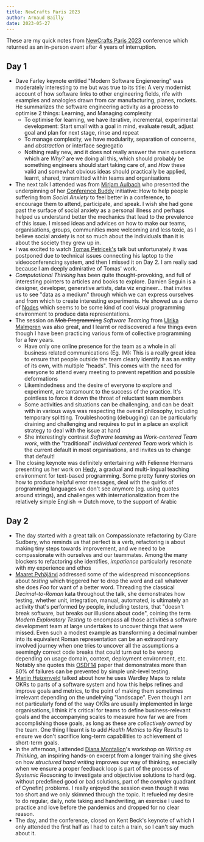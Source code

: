 ```yaml
---
title: NewCrafts Paris 2023
author: Arnaud Bailly
date: 2023-05-27
---
```


These are my quick notes from [NewCrafts Paris 2023](https://ncrafts.io) conference which returned as an in-person event after 4 years of interruption.

## Day 1

* Dave Farley keynote entitled "Modern Software Engieneering" was moderately interesting to me but was true to its title: A very modernist account of how software links to other engineering fields, rife with examples and analogies drawn from car manufacturing, planes, rockets. He summarizes the software engineering activity as a process to optimise 2 things: Learning, and Managing complexity
  * To optimise for learning, we have iterative, incremental, experimental development: Start small with a goal in mind, evaluate result, adjust goal and plan for next stage, rinse and repeat
  * To manage complexity, we have modularity, separation of concerns, and _abstraction_ or interface segregatio
  * Nothing really new, and it does not really answer the main questions which are _Why?_ are we doing all this, which should probably be something engineers should start taking care of, and _How_ these valid and somewhat obvious ideas should practically be applied, learnt, shared, transmitted within teams and organisations
* The next talk I attended was from [Mirjam Aulbach](https://ncrafts.io/speaker/mirjamaulbach) who presented the underpinning of her [Conference Buddy](https://www.conferencebuddy.io) initiative: How to help people suffering from _Social Anxiety_ to feel better in a conference, to encourage them to attend, participate, and speak. I wish she had gone past the surface of social anxiety as a personal illness and perhaps helped us understand better the mechanics that lead to the prevalence of this issue. I missed ideas and advices on how to make our teams, organisations, groups, communities more welcoming and less toxic, as I believe social anxiety is not so much about the individuals than it is about the society they grew up in.
* I was excited to watch [Tomas Petricek's](https://tomasp.net) talk but unfortunately it was postponed due to technical issues connecting his laptop to the videoconferencing system, and then I missed it on Day 2. I am really sad because I am deeply admirative of Tomas' work.
* _Computational Thinking_ has been quite thought-provoking, and full of interesting pointers to articles and books to explore. Damien Seguin is a designer, developer, generative artists, data viz engineer... that invites us to see "data as a medium" through which we can express ourselves and from which to create interesting experiments. He showed us a demo of [Nodes](https://nodes.io) which seems to be some kind of cool visual programming environment to produce data representations.
* The session on ~~Mob Programming~~ _Software Teaming_ from [Ulrika Malmgren](https://ncrafts.io/speaker/ulrikamalmgren) was also great, and I learnt or rediscovered a few things even though I have been practicing various form of collective programming for a few years.
  * Have only one online presence for the team as a whole in all business related communications (Eg. IM): This is a really great idea to ensure that people outside the team clearly identify it as an entity of its own, with multiple "heads". This comes with the need for everyone to attend every meeting to prevent repetition and possible deformations
  * Likemindedness and the desire of everyone to explore and experiment, are tantamount to the success of the practice. It's pointless to force it down the throat of reluctant team members
  * Some activities and situations can be challenging, and can be dealt with in various ways was respecting the overall philosophy, including temporary splitting. Troubleshooting (debugging) can be particularly draining and challenging and requires to put in a place an explicit strategy to deal with the issue at hand
  * She interestingly contrast _Software teaming_ as _Work-centered Team work_, with the "traditional" _Individual centered Team work_ which is the current default in most organisations, and invites us to change that default!
* The closing keynote was definitely entertaining with Felienne Hermans presenting us her work on [Hedy](https://www.hedycode.com), a gradual and multi-lingual teaching environment for text-based programming. Some pretty funny stories on how to produce helpful error messages, deal with the quirks of programming languages we don't see anymore (eg. using quotes around strings), and challenges with internationalization from the relatively simple English -> Dutch move, to the support of Arabic

## Day 2

* The day started with a great talk on Compassionate refactoring by Clare Sudbery, who reminds us that perfect is a verb, refactoring is about making tiny steps towards improvement, and we need to be compassionate with ourselves and our teammates. Among the many blockers to refactoring she identifies, _impatience_ particularly resonate with my experience and ethos
* [Maaret Pyhäjärvi](https://ncrafts.io/speaker/maaretpyhajarvi) addressed some of the widespread misconceptions about _testing_ which triggered her to drop the word and call whatever she does _Foo_ for want of a better word. Threading the classical _Decimal-to-Roman_ kata throughout the talk, she demonstrates how testing, whether unit, integration, manual, automated, is ultimately an activity that's performed by people, including testers, that "doesn't break software, but breaks our illusions about code", coining the term _Modern Exploratory Testing_ to encompass all those activities a software development team at large undertakes to uncover things that were missed. Even such a modest example as transforming a decimal number into its equivalent Roman representation can be an extraordinary involved journey when one tries to uncover all the assumptions a seemingly correct code breaks that could turn out to be wrong depending on usage domain, context, deployment environment, etc. Notably she quotes this [OSDI'14](https://www.usenix.org/system/files/conference/osdi14/osdi14-paper-yuan.pdf) paper that demonstrates more than 80% of failures can be prevented by simple unit-level testing.
* [Marijn Huizenveld](https://ncrafts.io/speaker/marijnhuizenveld) talked about how he uses Wardley Maps to relate OKRs to parts of a software system and how this helps refines and improve goals and metrics, to the point of making them sometimes irrelevant depending on the undelrying "landscape". Even though I am not particularly fond of the way OKRs are usually implemented in large organisations, I think it's critical for teams to define business-relevant goals and the accompanying scales to measure how far we are from accomplishing those goals, as long as these are _collectively owned_ by the team. One thing I learnt is to add _Health Metrics_ to _Key Results_ to ensure we don't sacrifice long-term capabilities to achievement of short-term goals.
* In the afternoon, I attended [Diana Montalion](https://ncrafts.io/speaker/dianamontalion)'s workshop on _Writing as Thinking_, an inspiring hands-on excerpt from a longer training she gives on how _structured hand writing_ improves our way of thinking, especially when we ensure a proper feedback loop is part of the process of _Systemic Reasoning_ to investigate and objectivise solutions to hard (eg. without predefined good or bad solutions, part of the _complex_ quadrant of Cynefin) problems. I really enjoyed the session even though it was too short and we only skimmed through the topic. It refueled my desire to do regular, daily, note taking and handwriting, an exercise I used to practice and love before the pandemics and dropped for no clear reason.
* The day, and the conference, closed on Kent Beck's keynote of which I only attended the first half as I had to catch a train, so I can't say much about it.
